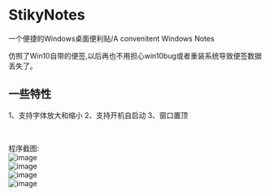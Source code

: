 # StikyNotes
一个便捷的Windows桌面便利贴/A convenitent Windows Notes 

仿照了Win10自带的便签,以后再也不用担心win10bug或者重装系统导致便签数据丢失了。
## 一些特性</br>

1、支持字体放大和缩小
2、支持开机自启动
3、窗口置顶

</br>

程序截图:</br>
![image](https://github.com/li-zheng-hao/StikyNotes/raw/master/Doc/MainWindow.png)</br>
![image](https://github.com/li-zheng-hao/StikyNotes/raw/master/Doc/about.png)</br>
![image](https://github.com/li-zheng-hao/StikyNotes/raw/master/Doc/setting.png)</br>
![image](https://github.com/li-zheng-hao/StikyNotes/raw/master/Doc/taskbar.png)</br>
